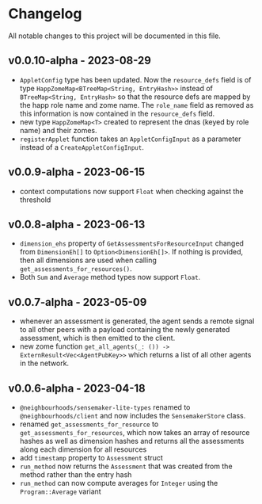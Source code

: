 # Changelog
All notable changes to this project will be documented in this file.

## v0.0.10-alpha - 2023-08-29
- `AppletConfig` type has been updated. Now the `resource_defs` field is of type `HappZomeMap<BTreeMap<String, EntryHash>>` instead of `BTreeMap<String, EntryHash>` so that the resource defs are mapped by the happ role name and zome name. The `role_name` field as removed as this information is now contained in the `resource_defs` field.
- new type `HappZomeMap<T>` created to represent the dnas (keyed by role name) and their zomes.
- `registerApplet` function takes an `AppletConfigInput` as a parameter instead of a `CreateAppletConfigInput`.
## v0.0.9-alpha - 2023-06-15
- context computations now support `Float` when checking against the threshold
## v0.0.8-alpha - 2023-06-13
- `dimension_ehs` property of `GetAssessmentsForResourceInput` changed from `DimensionEh[]` to `Option<DimensionEh[]>`. If nothing is provided, then all dimensions are used when calling `get_assessments_for_resources()`.
- Both `Sum` and `Average` method types now support `Float`.
## v0.0.7-alpha - 2023-05-09
- whenever an assessment is generated, the agent sends a remote signal to all other peers with a payload containing the newly generated assessment, which is then emitted to the client.
- new zome function `get_all_agents(_: ()) -> ExternResult<Vec<AgentPubKey>>` which returns a list of all other agents in the network.
## v0.0.6-alpha - 2023-04-18
- `@neighbourhoods/sensemaker-lite-types` renamed to `@neighbourhoods/client` and now includes the `SensemakerStore` class.
- renamed `get_assessments_for_resource` to `get_assessments_for_resources`, which now takes an array of resource hashes as well as dimension hashes and returns all the assessments along each dimension for all resources
- add `timestamp` property to `Assessment` struct
- `run_method` now returns the `Assessment` that was created from the method rather than the entry hash
- `run_method` can now compute averages for `Integer` using the `Program::Average` variant
